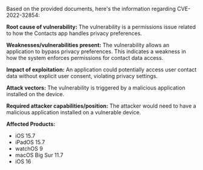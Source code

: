 Based on the provided documents, here's the information regarding CVE-2022-32854:

**Root cause of vulnerability:**
The vulnerability is a permissions issue related to how the Contacts app handles privacy preferences.

**Weaknesses/vulnerabilities present:**
The vulnerability allows an application to bypass privacy preferences. This indicates a weakness in how the system enforces permissions for contact data access.

**Impact of exploitation:**
An application could potentially access user contact data without explicit user consent, violating privacy settings.

**Attack vectors:**
The vulnerability is triggered by a malicious application installed on the device.

**Required attacker capabilities/position:**
The attacker would need to have a malicious application installed on a vulnerable device.

**Affected Products:**
* iOS 15.7
* iPadOS 15.7
* watchOS 9
* macOS Big Sur 11.7
* iOS 16